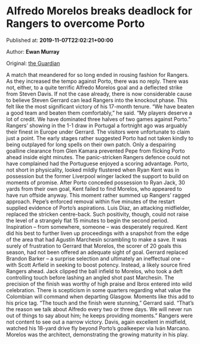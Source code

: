 
# Alfredo Morelos breaks deadlock for Rangers to overcome Porto

Published at: **2019-11-07T22:02:21+00:00**

Author: **Ewan Murray**

Original: [the Guardian](https://www.theguardian.com/football/2019/nov/07/rangers-porto-europa-league-match-report)

A match that meandered for so long ended in rousing fashion for Rangers. As they increased the tempo against Porto, there was no reply. There was not, either, to a quite terrific Alfredo Morelos goal and a deflected strike from Steven Davis. If not the case already, there is now considerable cause to believe Steven Gerrard can lead Rangers into the knockout phase. This felt like the most significant victory of his 17-month tenure.
“We have beaten a good team and beaten them comfortably,” he said. “My players deserve a lot of credit. We have dominated three halves of two games against Porto.”
Rangers’ showing in the 1-1 draw in Portugal a fortnight ago was arguably their finest in Europe under Gerrard. The visitors were unfortunate to claim just a point.
The early stages rather suggested Porto had not taken kindly to being outplayed for long spells on their own patch. Only a despairing goalline clearance from Glen Kamara prevented Pepe from flicking Porto ahead inside eight minutes. The panic-stricken Rangers defence could not have complained had the Portuguese enjoyed a scoring advantage.
Porto, not short in physicality, looked mildly flustered when Ryan Kent was in possession but the former Liverpool winger lacked the support to build on moments of promise. After Porto conceded possession to Ryan Jack, 30 yards from their own goal, Kent failed to find Morelos, who appeared to have run offside anyway. This moment rather summed up Rangers’ ragged approach.
Pepe’s enforced removal within five minutes of the restart supplied evidence of Porto’s aspirations. Luis Díaz, an attacking midfielder, replaced the stricken centre-back. Such positivity, though, could not raise the level of a strangely flat 15 minutes to begin the second period. Inspiration – from somewhere, someone – was desperately required.
Kent did his best to further liven up proceedings with a snapshot from the edge of the area that had Agustín Marchesín scrambling to make a save.
It was surely of frustration to Gerrard that Morelos, the scorer of 20 goals this season, had not been offered an adequate sight of goal. Gerrard replaced Brandon Barker – a surprise selection and ultimately an ineffectual one – with Scott Arfield in seeking to boost potency.
Instead, a likely source fired Rangers ahead. Jack clipped the ball infield to Morelos, who took a deft controlling touch before lashing an angled shot past Marchesín. The precision of the finish was worthy of high praise and Ibrox entered into wild celebration.
There is scepticism in some quarters regarding what value the Colombian will command when departing Glasgow. Moments like this add to his price tag.
“The touch and the finish were stunning,” Gerrard said. “That’s the reason we talk about Alfredo every two or three days. We will never run out of things to say about him; he keeps providing moments.”
Rangers were not content to see out a narrow victory. Davis, again excellent in midfield, watched his 18-yard drive fly beyond Porto’s goalkeeper via Iván Marcano. Morelos was the architect, demonstrating the growing maturity in his play.
